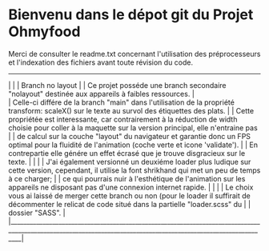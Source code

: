 # Bienvenu dans le dépot git du Projet Ohmyfood

Merci de consulter le readme.txt concernant l'utilisation des préprocesseurs et l'indexation des fichiers avant toute révision du code. 
 ________________________________________________________________________________________________________________________________________________________________
|                                                                                                                                                                |
|  Branch no layout                                                                                                                                              |
| Ce projet posséde une branch secondaire "nolayout" destinée aux appareils à faibles ressources.                                                                |   
|   Celle-ci différe de la branch "main" dans l'utilisation de la propriété transform: scaleX() sur le texte au survol des étiquettes des plats.                 |
|   Cette propriétée est interessante, car contrairement à la réduction de width choisie pour coller à la maquette sur la version principal, elle n'entraine pas |
|   de calcul sur la couche "layout" du navigateur et garantie donc un FPS optimal pour la fluidité de l'animation (coche verte et icone 'validate').            |
|   En contrepartie elle génére un effet écrasé que je trouve disgracieux sur le texte.                                                                          |
|                                                                                                                                                                |
| J'ai également versionné un deuxiéme loader plus ludique sur cette version, cependant, il utilise la font shrikhand qui met un peu de temps à ce charger;      |
|   ce qui pourrais nuir à l'esthétique de l'animation sur les appareils ne disposant pas d'une connexion internet rapide.                                       |
|                                                                                                                                                                |
| Le choix vous ai laissé de merger cette branch ou non (pour le loader il suffirait de décommenter le relicat de code situé dans la partielle "loader.scss" du  |
| dossier "SASS".                                                                                                                                                |
|________________________________________________________________________________________________________________________________________________________________|
